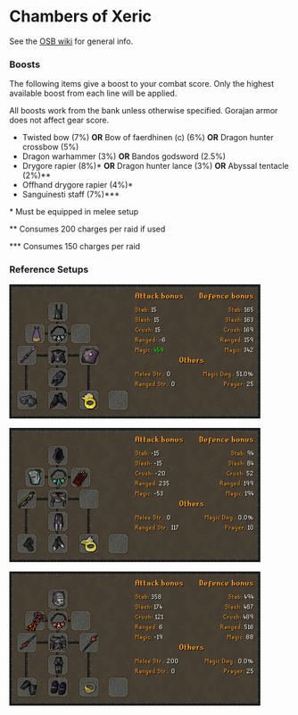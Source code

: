 # Chambers of Xeric

See the [OSB wiki](https://wiki.oldschool.gg/minigames/cox-raids) for general info.

### Boosts

The following items give a boost to your combat score. Only the highest available boost from each line will be applied.

All boosts work from the bank unless otherwise specified. Gorajan armor does not affect gear score.

* Twisted bow (7%) **OR** Bow of faerdhinen (c) (6%) **OR** Dragon hunter crossbow (5%)
* Dragon warhammer (3%) **OR** Bandos godsword (2.5%)
* Drygore rapier (8%)\* **OR** Dragon hunter lance (3%) **OR** Abyssal tentacle (2%)\*\*
* Offhand drygore rapier (4%)\*
* Sanguinesti staff (7%)\*\*\*

\* Must be equipped in melee setup

\*\* Consumes 200 charges per raid if used

\*\*\* Consumes 150 charges per raid

### Reference Setups

![Mage Gear](../.gitbook/assets/coxbismage.png)

![Range Gear](../.gitbook/assets/coxbisrange.png)

![Melee Gear](<../.gitbook/assets/BSO Melee Cox Bis (1).png>)
